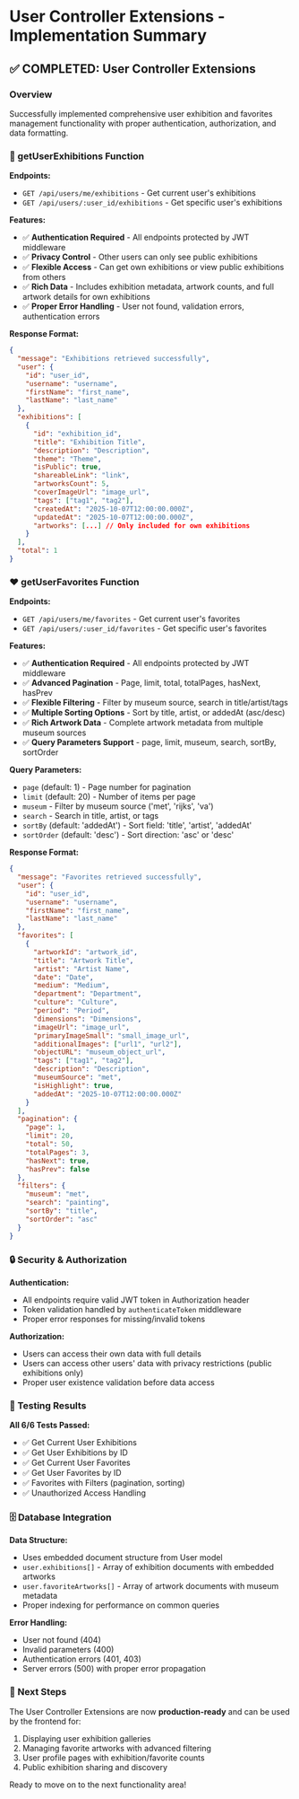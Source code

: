 # User Controller Extensions - Implementation Summary

## ✅ COMPLETED: User Controller Extensions

### Overview
Successfully implemented comprehensive user exhibition and favorites management functionality with proper authentication, authorization, and data formatting.

### 🎨 getUserExhibitions Function

**Endpoints:**
- `GET /api/users/me/exhibitions` - Get current user's exhibitions
- `GET /api/users/:user_id/exhibitions` - Get specific user's exhibitions

**Features:**
- ✅ **Authentication Required** - All endpoints protected by JWT middleware
- ✅ **Privacy Control** - Other users can only see public exhibitions
- ✅ **Flexible Access** - Can get own exhibitions or view public exhibitions from others
- ✅ **Rich Data** - Includes exhibition metadata, artwork counts, and full artwork details for own exhibitions
- ✅ **Proper Error Handling** - User not found, validation errors, authentication errors

**Response Format:**
```json
{
  "message": "Exhibitions retrieved successfully",
  "user": {
    "id": "user_id",
    "username": "username",
    "firstName": "first_name",
    "lastName": "last_name"
  },
  "exhibitions": [
    {
      "id": "exhibition_id",
      "title": "Exhibition Title",
      "description": "Description",
      "theme": "Theme",
      "isPublic": true,
      "shareableLink": "link",
      "artworksCount": 5,
      "coverImageUrl": "image_url",
      "tags": ["tag1", "tag2"],
      "createdAt": "2025-10-07T12:00:00.000Z",
      "updatedAt": "2025-10-07T12:00:00.000Z",
      "artworks": [...] // Only included for own exhibitions
    }
  ],
  "total": 1
}
```

### ❤️ getUserFavorites Function

**Endpoints:**
- `GET /api/users/me/favorites` - Get current user's favorites
- `GET /api/users/:user_id/favorites` - Get specific user's favorites

**Features:**
- ✅ **Authentication Required** - All endpoints protected by JWT middleware
- ✅ **Advanced Pagination** - Page, limit, total, totalPages, hasNext, hasPrev
- ✅ **Flexible Filtering** - Filter by museum source, search in title/artist/tags
- ✅ **Multiple Sorting Options** - Sort by title, artist, or addedAt (asc/desc)
- ✅ **Rich Artwork Data** - Complete artwork metadata from multiple museum sources
- ✅ **Query Parameters Support** - page, limit, museum, search, sortBy, sortOrder

**Query Parameters:**
- `page` (default: 1) - Page number for pagination
- `limit` (default: 20) - Number of items per page
- `museum` - Filter by museum source ('met', 'rijks', 'va')
- `search` - Search in title, artist, or tags
- `sortBy` (default: 'addedAt') - Sort field: 'title', 'artist', 'addedAt'
- `sortOrder` (default: 'desc') - Sort direction: 'asc' or 'desc'

**Response Format:**
```json
{
  "message": "Favorites retrieved successfully",
  "user": {
    "id": "user_id",
    "username": "username",
    "firstName": "first_name",
    "lastName": "last_name"
  },
  "favorites": [
    {
      "artworkId": "artwork_id",
      "title": "Artwork Title",
      "artist": "Artist Name",
      "date": "Date",
      "medium": "Medium",
      "department": "Department",
      "culture": "Culture",
      "period": "Period",
      "dimensions": "Dimensions",
      "imageUrl": "image_url",
      "primaryImageSmall": "small_image_url",
      "additionalImages": ["url1", "url2"],
      "objectURL": "museum_object_url",
      "tags": ["tag1", "tag2"],
      "description": "Description",
      "museumSource": "met",
      "isHighlight": true,
      "addedAt": "2025-10-07T12:00:00.000Z"
    }
  ],
  "pagination": {
    "page": 1,
    "limit": 20,
    "total": 50,
    "totalPages": 3,
    "hasNext": true,
    "hasPrev": false
  },
  "filters": {
    "museum": "met",
    "search": "painting",
    "sortBy": "title",
    "sortOrder": "asc"
  }
}
```

### 🔒 Security & Authorization

**Authentication:**
- All endpoints require valid JWT token in Authorization header
- Token validation handled by `authenticateToken` middleware
- Proper error responses for missing/invalid tokens

**Authorization:**
- Users can access their own data with full details
- Users can access other users' data with privacy restrictions (public exhibitions only)
- Proper user existence validation before data access

### 🧪 Testing Results

**All 6/6 Tests Passed:**
- ✅ Get Current User Exhibitions
- ✅ Get User Exhibitions by ID  
- ✅ Get Current User Favorites
- ✅ Get User Favorites by ID
- ✅ Favorites with Filters (pagination, sorting)
- ✅ Unauthorized Access Handling

### 🗄️ Database Integration

**Data Structure:**
- Uses embedded document structure from User model
- `user.exhibitions[]` - Array of exhibition documents with embedded artworks
- `user.favoriteArtworks[]` - Array of artwork documents with museum metadata
- Proper indexing for performance on common queries

**Error Handling:**
- User not found (404)
- Invalid parameters (400)
- Authentication errors (401, 403)
- Server errors (500) with proper error propagation

### 🚀 Next Steps

The User Controller Extensions are now **production-ready** and can be used by the frontend for:
1. Displaying user exhibition galleries
2. Managing favorite artworks with advanced filtering
3. User profile pages with exhibition/favorite counts
4. Public exhibition sharing and discovery

Ready to move on to the next functionality area!